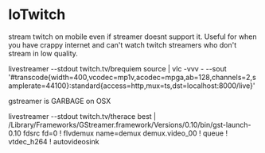 # loTwitch
stream twitch on mobile even if streamer doesnt support it. Useful for when you have crappy internet and can't watch twitch streamers who don't stream in low quality.


livestreamer --stdout twitch.tv/brequiem source | vlc -vvv - --sout '#transcode{width=400,vcodec=mp1v,acodec=mpga,ab=128,channels=2,samplerate=44100}:standard{access=http,mux=ts,dst=localhost:8000/live}'


gstreamer is GARBAGE on OSX

livestreamer --stdout twitch.tv/therace best | /Library/Frameworks/GStreamer.framework/Versions/0.10/bin/gst-launch-0.10 fdsrc fd=0 ! flvdemux name=demux demux.video_00 ! queue ! vtdec_h264 ! autovideosink
